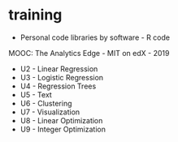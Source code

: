 # training

- Personal code libraries by software - R code

MOOC: The Analytics Edge - MIT on edX - 2019

- U2 - Linear Regression
- U3 - Logistic Regression
- U4 - Regression Trees
- U5 - Text
- U6 - Clustering
- U7 - Visualization
- U8 - Linear Optimization 
- U9 - Integer Optimization 
